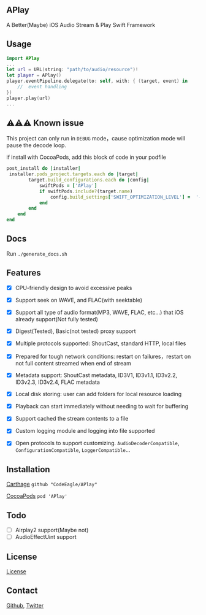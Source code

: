 APlay
---
A Better(Maybe) iOS Audio Stream & Play Swift Framework


Usage
---
```Swift
import APlay
...
let url = URL(string: "path/to/audio/resource")!
let player = APlay()
player.eventPipeline.delegate(to: self, with: { (target, event) in
    //  event handling
})
player.play(url)
...
```

⚠️⚠️⚠️ Known issue
---
This project can only run in `DEBUG` mode，cause optimization mode will pause the decode loop.

if install with CocoaPods, add this block of code in your podfile
```ruby
post_install do |installer|
 installer.pods_project.targets.each do |target|
        target.build_configurations.each do |config|
            swiftPods = ['APlay']
            if swiftPods.include?(target.name)
                config.build_settings['SWIFT_OPTIMIZATION_LEVEL'] =  '-Onone'
            end
        end
    end
end
```

Docs
---
Run `./generate_docs.sh`

Features
---
- [x] CPU-friendly design to avoid excessive peaks

- [x] Support seek on WAVE, and FLAC(with seektable)

- [x] Support all type of audio format(MP3, WAVE, FLAC, etc...) that iOS already support(Not fully tested)

- [x] Digest(Tested), Basic(not tested) proxy support

- [x] Multiple protocols supported: ShoutCast, standard HTTP, local files

- [x] Prepared for tough network conditions: restart on failures，restart on not full content streamed when end of stream

- [x] Metadata support: ShoutCast metadata, ID3V1, ID3v1.1, ID3v2.2, ID3v2.3, ID3v2.4, FLAC metadata

- [x] Local disk storing: user can add folders for local resource loading

- [x] Playback can start immediately without needing to wait for buffering

- [x] Support cached the stream contents to a file

- [x] Custom logging module and logging into file supported

- [x] Open protocols to support customizing. `AudioDecoderCompatible`, `ConfigurationCompatible`, `LoggerCompatible`...

Installation
---
[Carthage](https://github.com/Carthage/Carthage) `github "CodeEagle/APlay"`

[CocoaPods](https://cocoapods.org/) `pod 'APlay'`

Todo
---
- [ ] Airplay2 support(Maybe not)
- [ ] AudioEffectUint support

License
---
[License](LICENSE)

Contact
---
[Github](https://github.com/CodeEagle), [Twitter](https://twitter.com/_SelfStudio)
